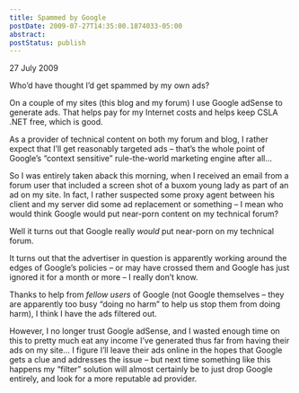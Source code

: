 ```yaml
---
title: Spammed by Google
postDate: 2009-07-27T14:35:00.1874033-05:00
abstract: 
postStatus: publish
---
```

27 July 2009

Who’d have thought I’d get spammed by my own ads?

On a couple of my sites (this blog and my forum) I use Google adSense to generate ads. That helps pay for my Internet costs and helps keep CSLA .NET free, which is good.

As a provider of technical content on both my forum and blog, I rather expect that I’ll get reasonably targeted ads – that’s the whole point of Google’s “context sensitive” rule-the-world marketing engine after all…

So I was entirely taken aback this morning, when I received an email from a forum user that included a screen shot of a buxom young lady as part of an ad on my site. In fact, I rather suspected some proxy agent between his client and my server did some ad replacement or something – I mean who would think Google would put near-porn content on my technical forum?

Well it turns out that Google really *would* put near-porn on my technical forum.

It turns out that the advertiser in question is apparently working around the edges of Google’s policies – or may have crossed them and Google has just ignored it for a month or more – I really don’t know.

Thanks to help from *fellow users* of Google (not Google themselves – they are apparently too busy “doing no harm” to help us stop them from doing harm), I think I have the ads filtered out.

However, I no longer trust Google adSense, and I wasted enough time on this to pretty much eat any income I’ve generated thus far from having their ads on my site… I figure I’ll leave their ads online in the hopes that Google gets a clue and addresses the issue – but next time something like this happens my “filter” solution will almost certainly be to just drop Google entirely, and look for a more reputable ad provider.
